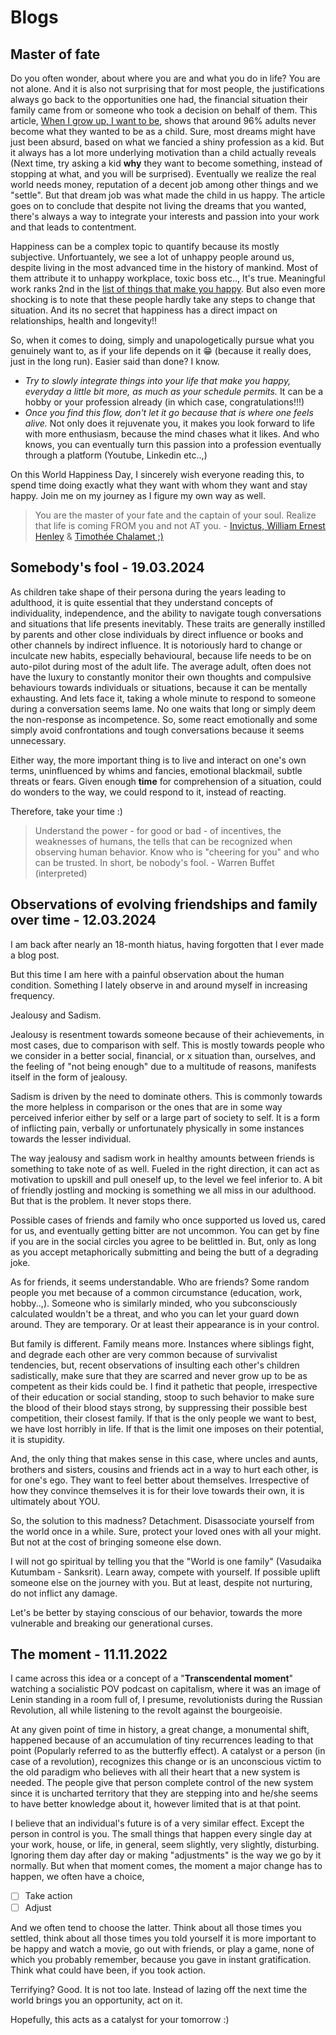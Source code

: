 # Blogs 

## Master of fate

Do you often wonder, about where you are and what you do in life? You are not alone. And it is also not surprising that for most people, the justifications always go back to the opportunities one had, the financial situation their family came from or someone who took a decision on behalf of them. This article, [When I grow up, I want to be](https://www.perkbox.com/uk/resources/blog/when-i-grow-up-i-want-to-be), shows that around 96% adults never become what they wanted to be as a child. Sure, most dreams might have just been absurd, based on what we fancied a shiny profession as a kid. But it always has a lot more underlying motivation than a child actually reveals (Next time, try asking a kid **why** they want to become something, instead of stopping at what, and you will be surprised). Eventually we realize the real world needs money, reputation of a decent job among other things and we "settle". But that dream job was what made the child in us happy. The article goes on to conclude that despite not living the dreams that you wanted, there's always a way to integrate your interests and passion into your work and that leads to contentment. 

Happiness can be a complex topic to quantify because its mostly subjective. Unfortuantely, we see a lot of unhappy people around us, despite living in the most advanced time in the history of mankind. Most of them attribute it to unhappy workplace, toxic boss etc.., It's true. Meaningful work ranks 2nd in the [list of things that make you happy](https://joyfuldays.com/what-makes-people-happy-the-top-10-list/). But also even more shocking is to note that these people hardly take any steps to change that situation. And its no secret that happiness has a direct impact on relationships, health and longevity!!

So, when it comes to doing, simply and unapologetically pursue what you genuinely want to, as if your life depends on it :grin: (because it really does, just in the long run). Easier said than done? I know. 

- *Try to slowly integrate things into your life that make you happy, everyday a little bit more, as much as your schedule permits.* It can be a hobby or your profession already (in which case, congratulations!!!)
- *Once you find this flow, don't let it go because that is where one feels alive.* Not only does it rejuvenate you, it makes you look forward to life with more enthusiasm, because the mind chases what it likes. And who knows, you can eventually turn this passion into a profession eventually through a platform (Youtube, Linkedin etc..,)

On this World Happiness Day, I sincerely wish everyone reading this, to spend time doing exactly what they want with whom they want and stay happy. Join me on my journey as I figure my own way as well. 

> You are the master of your fate and the captain of your soul. Realize that life is coming FROM you and not AT you. - [Invictus, William Ernest Henley](https://www.poetryfoundation.org/poems/51642/invictus) & [Timothée Chalamet ;)](https://www.youtube.com/watch?v=tOwtEmSNvL0)


## Somebody's fool - 19.03.2024

As children take shape of their persona during the years leading to adulthood, it is quite essential that they understand concepts of individuality, independence, and the ability to navigate tough conversations and situations that life presents inevitably. These traits are generally instilled by parents and other close individuals by direct influence or books and other channels by indirect influence. It is notoriously hard to change or inculcate new habits, especially behavioural, because life needs to be on auto-pilot during most of the adult life. The average adult, often does not have the luxury to constantly monitor their own thoughts and compulsive behaviours towards individuals or situations, because it can be mentally exhausting. And lets face it, taking a whole minute to respond to someone during a conversation seems lame. No one waits that long or simply deem the non-response as incompetence. So, some react emotionally and some simply avoid confrontations and tough conversations because it seems unnecessary. 

Either way, the more important thing is to live and interact on one's own terms, uninfluenced by whims and fancies, emotional blackmail, subtle threats or fears. Given enough **time** for comprehension of a situation, could do wonders to the way, we could respond to it, instead of reacting. 

Therefore, take your time :) 

> Understand the power - for good or bad - of incentives, the weaknesses of humans, the tells that can be recognized when observing human behavior. Know who is "cheering for you" and who can be trusted. In short, be nobody's fool. - Warren Buffet \(interpreted)

## Observations of evolving friendships and family over time - 12.03.2024

I am back after nearly an 18-month hiatus, having forgotten that I ever made a blog post.

But this time I am here with a painful observation about the human condition. Something I lately observe in and around myself in increasing frequency.

Jealousy and Sadism.

Jealousy is resentment towards someone because of their achievements, in most cases, due to comparison with self. This is mostly towards people who we consider in a better social, financial, or x situation than, ourselves, and the feeling of "not being enough" due to a multitude of reasons, manifests itself in the form of jealousy.

Sadism is driven by the need to dominate others. This is commonly towards the more helpless in comparison or the ones that are in some way perceived inferior either by self or a large part of society to self. It is a form of inflicting pain, verbally or unfortunately physically in some instances towards the lesser individual.

The way jealousy and sadism work in healthy amounts between friends is something to take note of as well. Fueled in the right direction, it can act as motivation to upskill and pull oneself up, to the level we feel inferior to. A bit of friendly jostling and mocking is something we all miss in our adulthood. But that is the problem. It never stops there.

Possible cases of friends and family who once supported us loved us, cared for us, and eventually getting bitter are not uncommon. You can get by fine if you are in the social circles you agree to be belittled in. But, only as long as you accept metaphorically submitting and being the butt of a degrading joke. 

As for friends, it seems understandable. Who are friends? Some random people you met because of a common circumstance (education, work, hobby..,). Someone who is similarly minded, who you subconsciously calculated wouldn't be a threat, and who you can let your guard down around. They are temporary. Or at least their appearance is in your control.

But family is different. Family means more. Instances where siblings fight, and degrade each other are very common because of survivalist tendencies, but, recent observations of insulting each other's children sadistically, make sure that they are scarred and never grow up to be as competent as their kids could be. I find it pathetic that people, irrespective of their education or social standing, stoop to such behavior to make sure the blood of their blood stays strong, by suppressing their possible best competition, their closest family. If that is the only people we want to best, we have lost horribly in life. If that is the limit one imposes on their potential, it is stupidity.

And, the only thing that makes sense in this case, where uncles and aunts, brothers and sisters, cousins and friends act in a way to hurt each other, is for one's ego. They want to feel better about themselves. Irrespective of how they convince themselves it is for their love towards their own, it is ultimately about YOU.

So, the solution to this madness? Detachment. Disassociate yourself from the world once in a while. Sure, protect your loved ones with all your might. But not at the cost of bringing someone else down.

I will not go spiritual by telling you that the "World is one family" (Vasudaika Kutumbam - Sanksrit). Learn away, compete with yourself. If possible uplift someone else on the journey with you. But at least, despite not nurturing, do not inflict any damage. 

Let's be better by staying conscious of our behavior, towards the more vulnerable and breaking our generational curses.





## The moment - 11.11.2022

I came across this idea or a concept of a "**Transcendental moment**" watching a socialistic POV podcast on capitalism, where it was an image of Lenin standing in a room full of, I presume, revolutionists during the Russian Revolution, all while listening to the revolt against the bourgeoisie.

At any given point of time in history, a great change, a monumental shift, happened because of an accumulation of tiny recurrences leading to that point (Popularly referred to as the butterfly effect). A catalyst or a person (in case of a revolution), recognizes this change or is an unconscious victim to the old paradigm who believes with all their heart that a new system is needed. The people give that person complete control of the new system since it is uncharted territory that they are stepping into and he/she seems to have better knowledge about it, however limited that is at that point. 

I believe that an individual's future is of a very similar effect. Except the person in control is you. The small things that happen every single day at your work, house, or life, in general, seem slightly, very slightly, disturbing. Ignoring them day after day or making "adjustments" is the way we go by it normally. But when that moment comes, the moment a major change has to happen, we often have a choice, 

- [ ]  Take action
- [ ]  Adjust

And we often tend to choose the latter. Think about all those times you settled, think about all those times you told yourself it is more important to be happy and watch a movie, go out with friends, or play a game, none of which you probably remember, because you gave in instant gratification. Think what could have been, if you took action.

Terrifying? Good. It is not too late. Instead of lazing off the next time the world brings you an opportunity, act on it. 

Hopefully, this acts as a catalyst for your tomorrow :)

